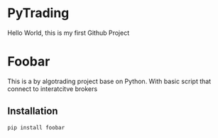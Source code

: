 # PyTrading
 
Hello World, this is my first Github Project

# Foobar

This is a by algotrading project base on Python. With basic script that connect to interatcitve brokers

## Installation



```bash
pip install foobar
```
